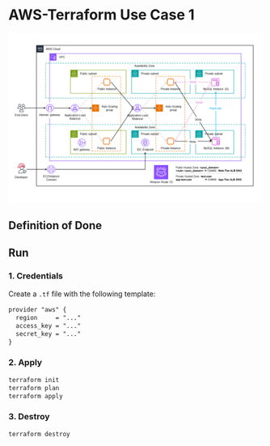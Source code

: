 # AWS-Terraform Use Case 1

![diagram2](docs/diagram2.png)

## Definition of Done

## Run

### 1. Credentials

Create a `.tf` file with the following template:

```hcl
provider "aws" {
  region     = "..."
  access_key = "..."
  secret_key = "..."
}
```

### 2. Apply

```hcl
terraform init
terraform plan
terraform apply
```

### 3. Destroy

```hcl
terraform destroy
```
